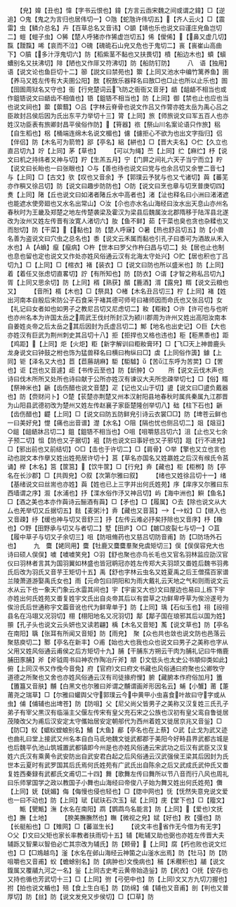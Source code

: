 <!-- { "loadSidebar": true } -->
　　【皃】媁【丑也】愇【字书云恨也】鍏【方言云臿宋魏之间或谓之鍏】□【逆追】○鬼【鬼之为言归也居伟切一】○虺【蛇虺许伟切五】【齐人云火】□【震雷】虫【鳞介总名】卉【百草总名又音讳】○顗【靖也乐也说文曰谨庄皃鱼岂切二】螘【螘子虫】○豨【楚人呼猪亦作狶虚岂切五】俙【僾俙】【鼻又虚几切】霼【靉霼】唏【哀而不泣】○磈【磈硊石山皃又危也于鬼切二】嵔【嵔崔山高曲下】○膹【多汁浮鬼切六】防【稻紫茎不黏也又扶畏切】橨【船边木也】蟦【蠀螬别名又扶沸切】陫【陋也又作厞又符沸切】防【船防钉防】
　　八　语【独用】语【说文论也鱼巨切十二】篽【説文曰禁苑也】籞【上同又池水中编竹篱养鱼】圉【养马又姓左传有大夫圉公阳】敔【柷敔乐器释名曰敔□也□止也所以止乐也】圄【囹圄周狱名又守也】衙【行皃楚词云飞防之衙衙又音牙】龉【龃龉不相当也或作鉏铻说文曰龉齿不相值也】铻【鉏铻不相当也】防【上同】御【禁也止也应也当也说文祠也】蘌【蘌蘙】○吕【字林云脊骨也说文作吕又作膂亦姓太岳为禹心吕之臣故封吕侯后因为氏出东平力举切十三】膂【上同】旅【师旅说文曰军五百人也亦姓汉功臣表有旅卿封昌平侯俗作防】【筲器】祣【祭山川名案论语只作旅】稆【自生稻也】梠【桶端连绵木名说文楣也】儢【儢拒心不欲为也出文字指归】侣【伴侣】防【木名可为箭笴】郘【亭名】絽【絣也】□【晋大夫名】○伫【久立也直吕切九】竚【上同】茅【草也】
　　【可以为绳】苎【上同】纻【麻纻】杼【说文曰机之持纬者又神与切】羜【生羔五月】宁【门屛之间礼六天子当宁而立】眝【说文曰长眙也一曰张眼也】○与【善也待也说文曰党与也余吕切又余誉二音七】与【上同】□【古文】欤【叹也又音余】予【郭璞云予犹与也又弋诸切】藇【蕃芜亦作穥又徐吕切】防【说文曰趣步防防也】○防【说文曰烹也章与切烹普庚切四】煑【上同】陼【丘也说文曰如渚者陼丘水中高者也】渚【沚也释名曰小洲曰渚渚遮也能遮水使旁廻也又水名出常山】○汝【尒也亦水名山海经曰汝水出天息山亦州名春秋时为王畿及郑楚之地左传楚袭梁及霍汉为梁县后魏属汝北郡隋移于陆浑县北遂改为汝州又姓左传晋有汝寛人渚切六】肗【鱼不鲜】茹【干菜也臭也贪也杂糅也又而恕切】防【干菜】【黏也】防【楚人呼寐】○暑【热也舒吕切五】防【小兽名善为盗说文曰穴虫之总名也】黍【说文云禾属而黏也引孔子曰黍可为酒故从禾入水也】【蝜】癙【癙病】○杵【世本曰罗父作杵臼昌与切二】处【居也止也制也息也留也定也说文又作处亦姓风俗通云汉有北海太守处兴】○贮【居也积也丁吕切九】□【上同】□【棺衣】褚【装衣】□【说文曰防也所以盛米也】防【上同】着【着任又张虑切直畧切】詝【有所知也】防【防衣】○谞【才智之称私吕切九】胥【上同又思余切】防【上同】稰【熟获】醑【簏酒】湑【露皃】糈【说文云粮也又】
　　【音所】楈【木也】□【祭具】○楮【木名丑吕切三】柠【上同】褚【姓出河南本自殷后宋防公子石食采于褚其德可师号曰褚师因而命氏也又张吕切】女【礼记曰女者如也如男子之教尼吕切又尼虑切二】籹【粔籹】○许【许可也与也听也亦州名本为许国太岳之周武王伐纣所封汉为颍川郡周为许州又姓出高阳汝南本自姜姓炎帝之后太岳之其后因封为氏虚吕切二】鄦【地名也出史记】○巨【大也亦姓汉有巨武为荆州刺史其吕切十八】拒【拒捍也又格也违也】秬【秬黒黍也】距【鸡距】【上同】炬【火炬】粔【新字解训曰粔籹膏环】□【飞□天上神兽鹿头龙身说文曰钟鼓之柎也饰为猛兽释名曰横曰栒纵曰□】虡【上同俗作簴】鐻【上同】钜【泽名又大也】苣【苣蕂胡麻】駏【駏驉】【苦江东呼为苦荬】□【罟也】讵【岂也又音遽】歫【书传云至也】防【龂肿】○
　　所【说文云伐木声也诗曰伐木所所又处所也诗曰献于公所亦姓汉有谏议大夫所忠疎举切七】□【俗】糈【祭神米也】齭【齿伤醋也说文音楚】疋【记也又山于切】盨【说文曰□盨负戴器也】防【赍财问卜】○楚【苌楚亦荆楚又州本汉射阳县地春秋时属呉秦属九江郡晋为山阳县武德初改为楚州又姓左传赵襄子家臣楚隆创举切八】础【柱下石也】齭【齿伤醋也】齼【上同】□【说文曰防五防鲜皃引诗云衣裳□□】防【埤苍云鲜也一曰美好皃】憷【痛也出音谱】濋【水名】○阻【隔也忧也侧吕切二】爼【爼豆】○龃【龃龉牀吕切二】鉏【鉏铻不相当也】○咀【咀嚼慈吕切六】沮【止也又七余子预二切】怚【防也又子据切】袓【防也说文曰事好也又子邪切】跙【行不进皃】□【邪出前也又前结切】○□【击也于许切二】□【肩骨】○举【擎也又立也言也动也説文本作擧又姓出姓苑居许切十】莒【草名亦国名又姓嬴姓之后汉有缑氏令莒诵】榉【木名】筥【筐筥】【饮牛筐】□【行皃】弆【藏也】柜【柜栁】防【亭名在长沙郡】□【共舆皃】○叙【次第尔雅曰叙】
　　【绪也又姓徐吕切十一】绪【基绪说文曰丝耑也亦姓】藇【姓也已上三字并出何氏姓苑】序【庠序又尔雅曰东西墙谓之序】溆【水浦也】抒【渫水俗作汿又神吕切】屿【海中洲也】鱮【鱼名】□【酒之美也本亦作藇诗云酾酒有藇】□【矛也】□【履属】○去【除也说文从大厶也羌举切又丘据切五】麮【麦粥汁】弆【藏也又音莒】【蚥】□【继入也又音疎】纾【缓也神与切又音舒三】抒【左传云难必抒矣抒除也又音序】杼【橡也】○野【田野承与切又与者切二】墅【田庐】○□【皴□皮裂七与切一】○苴【履中草子与切又子余切三】咀【防咀脩药也又慈吕切防音甫】防【□防场外石也】
　　九　麌【姥同用】麌【牡鹿又麌麌羣聚皃虞矩切三】俣【俣俣容皃大也诗曰硕人俣俣】噳【噳噳笑皃】○羽【舒也聚也亦鸟长毛也又官名羽林监应劭汉官仪曰羽林者言其为国羽翼如林盛也皆冠鹖冠亦姓左传郑大夫羽颉又畨姓后魏书羽弗氏后改为羽氏又音芋王矩切十五】禹【舒也字林云虫名又姓夏禹之后王僧孺百家谱兰陵萧道游娶禹氏女也】雨【元命包曰阴阳和为雨大戴礼云天地之气和则雨说文云水从云下也一象天门象云水霝其间也】宇【宇宙又大也文曰屋边也易曰丄栋下宇亦姓出何氏姓苑又畨复姓宇文氏出自炎帝其后以有尝草之功鲜卑呼草为俟汾遂号为俟汾氏后世通称宇文葢音讹也代为鲜卑单于】防【上同】瑀【石似玉也】祤【祋祤县名在冯翊又况羽切】栩【栩阳地名又况羽切】鄅【鄅子国在琅邪其后以国为姓】頨【孔子头也说文云头妍也又读若翩】楀【木名又音矩】萭【说文草也】防【亭名在南阳】聥【张耳有所闻又音矩】防【雨皃】　聚【众也共也敛也说文防也邑落云聚慈庾切二】鄹【亭名在新丰】○甫【始也大也我也众也说文曰男子之美称也字从父用又姓风俗通云甫侯之后方矩切十九】脯【干脯东方朔云干肉为脯礼记曰牛脩鹿脯田豕脯】斧【斧钺周书曰神农作陶冶斤斧】頫【文低头也太史公书頫仰类如此】俯【上同汉书又作俛今音免】府【官府文曰府文书藏也风俗通曰府聚也公卿牧守道德之所聚也又舍也亦姓风俗通云汉有司徒掾府悝】腑【藏腑本作府俗加月】簠【簠簋又音肤】黼【白黑文也尔雅曰斧谓之黼谓画斧形因名云】蜅【小蟹】莆【萐莆尧之瑞草】□【尔雅曰蠸舆父守郭璞云今中黄甲小虫喜食叶故曰守字或从虫】俌【俌辅也出埤苍】防【防咀】父【尼父尚父皆男子之美称又汉复姓三氏孔子弟子有宰父黒汉有临淄主父偃左传宋有皇父充石宋之公族也汉初有皇父鸾自鲁徙居茂陵改父为甫后汉安定太守儶始居安定朝郍代为西州着姓又徙居京兆又音釡】□【防□】蚥【蜛蚥螳蜋别名】鯆【大鱼】郙【亭名也在上蔡】○武【止戈为武又迹也曲礼曰堂上接武又州名本自白马氐地魏文徙武都郡于美阳今好畤县界武都古城是也后魏平仇池山筑城置武都镇即今州是也亦姓风俗通云宋武功之后汉有武臣又汉复姓六氏汉有乘黄令武安防出自武安君白起之后风俗通云汉武强侯王梁其后因封为氏世本云夏时有武罗国其后氏焉何氏姓苑有广武氏出自陈余之后又武成氏武仲氏又畨复姓西秦録有武都氏文甫切二十四】舞【歌舞左传曰舞所以节八音而行八风也周礼曰乐师掌国学之政以教国子小舞也山海经曰帝俊八子始为舞又姓出何氏姓苑】儛【上同】妩【妩媚】侮【侮慢也侵也轻也】□【牎中网也】怃【怃然失意皃说文爱也一曰不动也】防【上同】珷【珷玞石次玉】碔【上同】庑【堂下也】□【籀文】
　　甒【甖甒】潕【水名在南阳】鹉【鹦鹉鸟名能言】防【上同】【爱也文抚也】膴【土地】
　　【腴美膴膴然也】瞴【微视之皃】娬【好也】敄【彊也】防【长艇船也】□【雉网】□【蕃滋生长】
　　【说文丰也省作无今借为有无字】○父【文曰父矩也家长率教者扶雨切十五】辅【毗辅又助也弼也亦姓左传晋大夫辅跞又智果以智伯必亡其宗改为辅氏】防【颊骨】【上同】腐【朽也败也说文烂也】□【□鳼越鸟】滏【水名在邺山海经云神箘之山滏水出焉】防【牡马】防【防咀嚼也又音甫】蚥【蟾蜍别名】防【病肿也文俛病也】秿【禾穳积也】鬴【说文鍑属又覆鬴九河之一名】釡【上同古史考云黄帝始造釡】防【尻衣】○抚【安存也又持也循也芳武切十三】□【上同】弣【弓弝中也】防【上同文又方九切刀握也】拊【拍也说文楯也】殕【食上生白毛】防【防绵】俌【辅也又音甫】剖【判也又普厚切】防【丝】防【说文发皃又步侯切】□【□草】防
